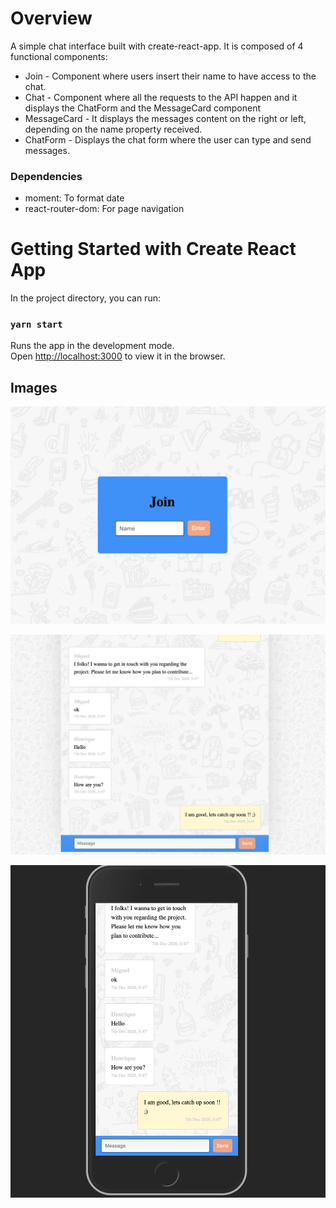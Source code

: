 # Overview

A simple chat interface built with create-react-app. It is composed of 4 functional components:

- Join - Component where users insert their name to have access to the chat.
- Chat - Component where all the requests to the API happen and it displays the ChatForm and the MessageCard component
- MessageCard - It displays the messages content on the right or left, depending on the name property received.
- ChatForm - Displays the chat form where the user can type and send messages.

### Dependencies

- moment: To format date
- react-router-dom: For page navigation

# Getting Started with Create React App

In the project directory, you can run:

### `yarn start`

Runs the app in the development mode.\
Open [http://localhost:3000](http://localhost:3000) to view it in the browser.

## Images

![](public/images/join.png)

![](public/images/chat.png)

![](public/images/chat.M.png)
